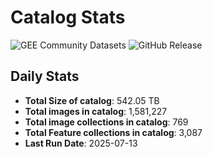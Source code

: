 # Catalog Stats

![GEE Community Datasets](https://img.shields.io/endpoint?url=https://gist.githubusercontent.com/samapriya/34bc0c1280d475d3a69e3b60a706226e/raw/community.json)
![GitHub Release](https://img.shields.io/github/v/release/samapriya/awesome-gee-community-datasets)

## Daily Stats

<!-- START_MARKER -->
* **Total Size of catalog**: 542.05 TB
* **Total images in catalog**: 1,581,227
* **Total image collections in catalog**: 769
* **Total Feature collections in catalog**: 3,087
* **Last Run Date**: 2025-07-13
<!-- END_MARKER -->
